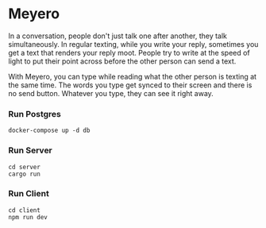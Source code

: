 # Meyero

In a conversation, people don't just talk one after another, they talk simultaneously. In regular texting, while you write your reply, sometimes you get a text that renders your reply moot. People try to write at the speed of light to put their point across before the other person can send a text.

With Meyero, you can type while reading what the other person is texting at the same time. The words you type get synced to their screen and there is no send button. Whatever you type, they can see it right away.

### Run Postgres
```shell
docker-compose up -d db
```

### Run Server
```shell
cd server
cargo run
```

### Run Client
```shell
cd client
npm run dev
```